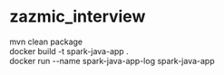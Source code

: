 # zazmic_interview

mvn clean package <br />
docker build -t spark-java-app . <br />
docker run --name spark-java-app-log spark-java-app <br />
